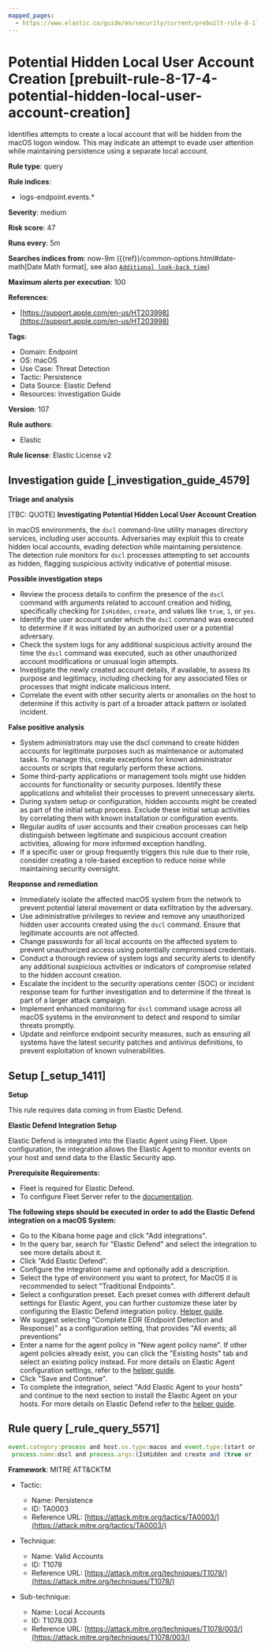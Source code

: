 ```yaml
---
mapped_pages:
  - https://www.elastic.co/guide/en/security/current/prebuilt-rule-8-17-4-potential-hidden-local-user-account-creation.html
---
```


# Potential Hidden Local User Account Creation [prebuilt-rule-8-17-4-potential-hidden-local-user-account-creation]

Identifies attempts to create a local account that will be hidden from the macOS logon window. This may indicate an attempt to evade user attention while maintaining persistence using a separate local account.

**Rule type**: query

**Rule indices**:

* logs-endpoint.events.*

**Severity**: medium

**Risk score**: 47

**Runs every**: 5m

**Searches indices from**: now-9m ({{ref}}/common-options.html#date-math[Date Math format], see also [`Additional look-back time`](docs-content://solutions/security/detect-and-alert/create-detection-rule.md#rule-schedule))

**Maximum alerts per execution**: 100

**References**:

* [https://support.apple.com/en-us/HT203998](https://support.apple.com/en-us/HT203998)

**Tags**:

* Domain: Endpoint
* OS: macOS
* Use Case: Threat Detection
* Tactic: Persistence
* Data Source: Elastic Defend
* Resources: Investigation Guide

**Version**: 107

**Rule authors**:

* Elastic

**Rule license**: Elastic License v2

## Investigation guide [_investigation_guide_4579]

**Triage and analysis**

[TBC: QUOTE]
**Investigating Potential Hidden Local User Account Creation**

In macOS environments, the `dscl` command-line utility manages directory services, including user accounts. Adversaries may exploit this to create hidden local accounts, evading detection while maintaining persistence. The detection rule monitors for `dscl` processes attempting to set accounts as hidden, flagging suspicious activity indicative of potential misuse.

**Possible investigation steps**

* Review the process details to confirm the presence of the `dscl` command with arguments related to account creation and hiding, specifically checking for `IsHidden`, `create`, and values like `true`, `1`, or `yes`.
* Identify the user account under which the `dscl` command was executed to determine if it was initiated by an authorized user or a potential adversary.
* Check the system logs for any additional suspicious activity around the time the `dscl` command was executed, such as other unauthorized account modifications or unusual login attempts.
* Investigate the newly created account details, if available, to assess its purpose and legitimacy, including checking for any associated files or processes that might indicate malicious intent.
* Correlate the event with other security alerts or anomalies on the host to determine if this activity is part of a broader attack pattern or isolated incident.

**False positive analysis**

* System administrators may use the dscl command to create hidden accounts for legitimate purposes such as maintenance or automated tasks. To manage this, create exceptions for known administrator accounts or scripts that regularly perform these actions.
* Some third-party applications or management tools might use hidden accounts for functionality or security purposes. Identify these applications and whitelist their processes to prevent unnecessary alerts.
* During system setup or configuration, hidden accounts might be created as part of the initial setup process. Exclude these initial setup activities by correlating them with known installation or configuration events.
* Regular audits of user accounts and their creation processes can help distinguish between legitimate and suspicious account creation activities, allowing for more informed exception handling.
* If a specific user or group frequently triggers this rule due to their role, consider creating a role-based exception to reduce noise while maintaining security oversight.

**Response and remediation**

* Immediately isolate the affected macOS system from the network to prevent potential lateral movement or data exfiltration by the adversary.
* Use administrative privileges to review and remove any unauthorized hidden user accounts created using the `dscl` command. Ensure that legitimate accounts are not affected.
* Change passwords for all local accounts on the affected system to prevent unauthorized access using potentially compromised credentials.
* Conduct a thorough review of system logs and security alerts to identify any additional suspicious activities or indicators of compromise related to the hidden account creation.
* Escalate the incident to the security operations center (SOC) or incident response team for further investigation and to determine if the threat is part of a larger attack campaign.
* Implement enhanced monitoring for `dscl` command usage across all macOS systems in the environment to detect and respond to similar threats promptly.
* Update and reinforce endpoint security measures, such as ensuring all systems have the latest security patches and antivirus definitions, to prevent exploitation of known vulnerabilities.


## Setup [_setup_1411]

**Setup**

This rule requires data coming in from Elastic Defend.

**Elastic Defend Integration Setup**

Elastic Defend is integrated into the Elastic Agent using Fleet. Upon configuration, the integration allows the Elastic Agent to monitor events on your host and send data to the Elastic Security app.

**Prerequisite Requirements:**

* Fleet is required for Elastic Defend.
* To configure Fleet Server refer to the [documentation](docs-content://reference/ingestion-tools/fleet/fleet-server.md).

**The following steps should be executed in order to add the Elastic Defend integration on a macOS System:**

* Go to the Kibana home page and click "Add integrations".
* In the query bar, search for "Elastic Defend" and select the integration to see more details about it.
* Click "Add Elastic Defend".
* Configure the integration name and optionally add a description.
* Select the type of environment you want to protect, for MacOS it is recommended to select "Traditional Endpoints".
* Select a configuration preset. Each preset comes with different default settings for Elastic Agent, you can further customize these later by configuring the Elastic Defend integration policy. [Helper guide](docs-content://solutions/security/configure-elastic-defend/configure-an-integration-policy-for-elastic-defend.md).
* We suggest selecting "Complete EDR (Endpoint Detection and Response)" as a configuration setting, that provides "All events; all preventions"
* Enter a name for the agent policy in "New agent policy name". If other agent policies already exist, you can click the "Existing hosts" tab and select an existing policy instead. For more details on Elastic Agent configuration settings, refer to the [helper guide](docs-content://reference/ingestion-tools/fleet/agent-policy.md).
* Click "Save and Continue".
* To complete the integration, select "Add Elastic Agent to your hosts" and continue to the next section to install the Elastic Agent on your hosts. For more details on Elastic Defend refer to the [helper guide](docs-content://solutions/security/configure-elastic-defend/install-elastic-defend.md).


## Rule query [_rule_query_5571]

```js
event.category:process and host.os.type:macos and event.type:(start or process_started) and
 process.name:dscl and process.args:(IsHidden and create and (true or 1 or yes))
```

**Framework**: MITRE ATT&CKTM

* Tactic:

    * Name: Persistence
    * ID: TA0003
    * Reference URL: [https://attack.mitre.org/tactics/TA0003/](https://attack.mitre.org/tactics/TA0003/)

* Technique:

    * Name: Valid Accounts
    * ID: T1078
    * Reference URL: [https://attack.mitre.org/techniques/T1078/](https://attack.mitre.org/techniques/T1078/)

* Sub-technique:

    * Name: Local Accounts
    * ID: T1078.003
    * Reference URL: [https://attack.mitre.org/techniques/T1078/003/](https://attack.mitre.org/techniques/T1078/003/)



